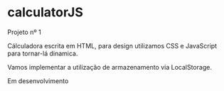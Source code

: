 # calculatorJS

Projeto nº 1

Cálculadora escrita em HTML, para design utilizamos CSS e JavaScript para tornar-lá dinamica.

Vamos implementar a utilização de armazenamento via LocalStorage.

Em desenvolvimento
